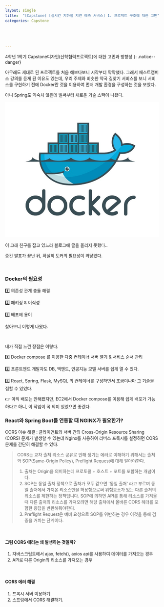 ```yaml
---
layout: single
title:  "[Capstone] [실시간 지하철 지연 예측 서비스] 1. 프로젝트 구조에 대한 고민"
categories: Capstone




---
```




4학년 1학기 Capstone디자인(산학협력프로젝트)에 대한 고민과 방향성
{: .notice--danger}



아무래도 제대로 된 프로젝트를 처음 해보다보니 시작부터 막막했다. 그래서 패스트캠퍼스 강의를 듣게 된 이유도 있는데, 우리 주제와 비슷한 약국 길찾기 서비스를 보니  서비스를 구현하기 전에 Docker란 것을 이용하여 먼저 개발 환경을 구성하는 것을 보았다.

아니 Spring도 익숙치 않은데 벌써부터 새로운 기술 스택이 나왔다.

![docker](/assets/images/20240403/docker.png)

이 고래 친구를 잡고 있느라 블로그에 글을 올리지 못했다..

중간 발표가 끝난 뒤, 확실히 도커의 필요성이 와닿았다.

<br/>

### Docker의 필요성

1️⃣ 의존성 관계 충돌 해결

2️⃣ 패키징 & 이식성

3️⃣ 배포에 용이

찾아보니 이렇게 나왔다.

<br/>

내가 직접 느낀 장점은 이렇다.

1️⃣ Docker compose 를 이용한 다중 컨테이너 서버 열기 & 서비스 순서 관리

2️⃣ 프론트엔드 개발자도 DB, 백엔드, 인공지능 모델 서버를 쉽게 열 수 있다.

3️⃣ React, Spring, Flask, MySQL 의 컨테이너를 구성하면서 조금이나마 그 기술을 접할 수 있었다.

👉 아직 배포는 안해봤지만, EC2에서 Docker compose를 이용해 쉽게 배포가 가능하다고 하니, 이 작업이 꼭 의미 있었으면 좋겠다.



### React와 Spring Boot를 연동할 때 NGINX가 필요한가?

CORS 이슈 해결 : 클라이언트와 서버 간의 Cross-Origin Resource Sharing (CORS) 문제가 발생할 수 있는데 Nginx를 사용하여 리버스 프록시를 설정하면 CORS 문제를 간단히 해결할 수 있다.

>CORS는 교차 출처 리소스 공유로 인해 생기는 에러로 이해하기 위해서는 출처와 SOP(Same-Origin Policy), Preflight Request에 대해 알아야한다.
>
>1. 출처는 Origin을 의미하는데 프로토콜 + 호스트 + 포트를 포함하는 개념이다.
>2. SOP는 동일 출처 정책으로 출처가 모두 같으면 '동일 출처' 라고 부르며 동일 출처에서 가져온 리소스만을 허용함으로써 위험요소가 있는 다른 출처의 리소스를 제한하는 정책입니다. SOP에 의하면 API를 통해 리소스를 가져올때 다른 출처의 리소스를 가져오려면 해당 출처에서 올바른 CORS 헤더를 포함한 응답을 반환해줘야한다.
>3. Preflight Request은 예비 요청으로 SOP를 위반하는 경우 이것을 통해 검증을 거치는 단계이다.

<br/>

#### 그럼 CORS 에러는 왜 발생하는 것일까?

1. 자바스크립트에서 ajax, fetch(), axios api를 사용하여 데이터를 가져오는 경우
2. API로 다른 Origin의 리소스를 가져오는 경우

<br/>

#### CORS 에러 해결

1. 프록시 서버 이용하기 
2. 스프링에서 CORS 해결하기.